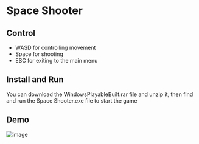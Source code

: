 # Space Shooter

## Control

- WASD for controlling movement
- Space for shooting
- ESC for exiting to the main menu

## Install and Run

You can download the WindowsPlayableBuilt.rar file and unzip it, then find and run the Space Shooter.exe file to start the game

## Demo
![image](https://github.com/dabingch/space-shooter/assets/61271027/2bdc6e8e-77be-49eb-ae88-c29fb6f86695)

